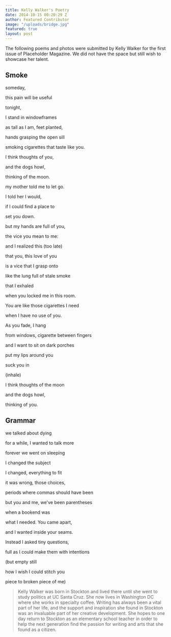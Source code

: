 ```yaml
---
title: Kelly Walker's Poetry
date: 2014-10-15 00:20:29 Z
author: Featured Contributor
image: "/uploads/bridge.jpg"
featured: true
layout: post
---
```


The following poems and photos were submitted by Kelly Walker for the first issue of Placeholder Magazine. We did not have the space but still wish to showcase her talent.

## Smoke

someday,

this pain will be useful

tonight,

I stand in windowframes

as tall as I am, feet planted,

hands grasping the open sill

smoking cigarettes that taste like you.

I think thoughts of you,

and the dogs howl,

thinking of the moon.

my mother told me to let go.

I told her I would,

if I could find a place to

set you down.

but my hands are full of you,

the vice you mean to me:

and I realized this (too late)

that you, this love of you

is a vice that I grasp onto

like the lung full of stale smoke

that I exhaled

when you locked me in this room.

You are like those cigarettes I need

when I have no use of you.

As you fade, I hang

from windows, cigarette between fingers

and I want to sit on dark porches

put my lips around you

suck you in

(inhale)

I think thoughts of the moon

and the dogs howl,

thinking of you.



## Grammar

we talked about dying

for a while, I wanted to talk more

forever we went on sleeping

I changed the subject

I changed, everything to fit

it was wrong, those choices,

periods where commas should have been

but you and me, we've been parentheses

when a bookend was

what I needed. You came apart,

and I wanted inside your seams.

Instead I asked tiny questions,

full as I could make them with intentions

(but empty still

how I wish I could stitch you

piece to broken piece of me)



> Kelly Walker was born in Stockton and lived there until she went to study politics at UC Santa Cruz. She now lives in Washington DC where she works in specialty coffee. Writing has always been a vital part of her life, and the support and inspiration she found in Stockton was an invaluable part of her creative development. She hopes to one day return to Stockton as an elementary school teacher in order to help the next generation find the passion for writing and arts that she found as a citizen.

